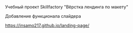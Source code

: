 Учебный проект Skillfactory "Вёрстка лендинга по макету"

Добавление функционала слайдера

https://insamo217.github.io/landing-page/

